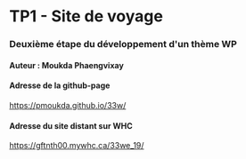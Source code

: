# TP1 - Site de voyage

### Deuxième étape du développement d'un thème WP

#### Auteur : Moukda Phaengvixay

#### Adresse de la github-page
https://pmoukda.github.io/33w/

#### Adresse du site distant sur WHC
https://gftnth00.mywhc.ca/33we_19/